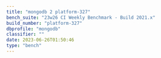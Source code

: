```yaml
---
title: "mongodb 2 platform-327"
bench_suite: "23w26 CI Weekly Benchmark - Build 2021.x"
build_number: "platform-327"
dbprofile: "mongodb"
classifier: ""
date: 2023-06-26T01:50:46
type: "bench"
---
```


